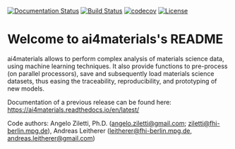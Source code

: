 [![Documentation Status](https://readthedocs.org/projects/ai4materials/badge/?version=latest)](https://ai4materials.readthedocs.io/en/latest/?badge=latest)
[![Build Status](https://travis-ci.org/angeloziletti/ai4materials.svg?branch=master)](https://travis-ci.org/angeloziletti/ai4materials)
[![codecov](https://codecov.io/gh/angeloziletti/ai4materials/branch/master/graph/badge.svg)](https://codecov.io/gh/angeloziletti/ai4materials)
[![License](https://img.shields.io/badge/License-Apache%202.0-blue.svg)](https://opensource.org/licenses/Apache-2.0)


Welcome to ai4materials's README
========================================

ai4materials allows to perform complex analysis of materials science data, using machine learning techniques. It also
provide functions to pre-process (on parallel processors), save and subsequently load materials science datasets,
thus easing the traceability, reproducibility, and prototyping of new models.

Documentation of a previous release can be found here: https://ai4materials.readthedocs.io/en/latest/

Code authors: Angelo Ziletti, Ph.D. (angelo.ziletti@gmail.com; ziletti@fhi-berlin.mpg.de), Andreas Leitherer (leitherer@fhi-berlin.mpg.de, andreas.leitherer@gmail.com)

